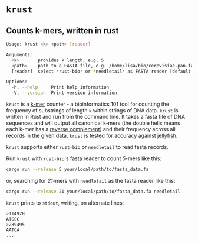# `krust`

## Counts k-mers, written in rust

```bash
Usage: krust <k> <path> [reader]

Arguments:
  <k>       provides k length, e.g. 5
  <path>    path to a FASTA file, e.g. /home/lisa/bio/cerevisiae.pan.fa
  [reader]  select *rust-bio* or *needletail* as FASTA reader [default: rust-bio]

Options:
  -h, --help     Print help information
  -V, --version  Print version information
```

`krust` is a [k-mer](https://en.wikipedia.org/wiki/K-mer) counter - a bioinformatics 101 tool for counting the frequency of substrings of length `k` within strings of DNA data. `krust` is written in Rust and run from the command line. It takes a fasta file of DNA sequences and will output all canonical k-mers (the double helix means each k-mer has a [reverse complement](https://en.wikipedia.org/wiki/Complementarity_(molecular_biology)#DNA_and_RNA_base_pair_complementarity)) and their frequency across all records in the given data. `krust` is tested for accuracy against [jellyfish](https://github.com/gmarcais/Jellyfish).

`krust` supports either `rust-bio` or `needletail` to read fasta records.

Run `krust` with `rust-bio`'s fasta reader to count *5*-mers like this:

```bash
cargo run --release 5 your/local/path/to/fasta_data.fa
```

or, searching for *21*-mers with `needletail` as the fasta reader like this:  

```bash
cargo run --release 21 your/local/path/to/fasta_data.fa needletail
```

`krust` prints to `stdout`, writing, on alternate lines:

```bash
>114928
ATGCC
>289495
AATCA
...
```  
